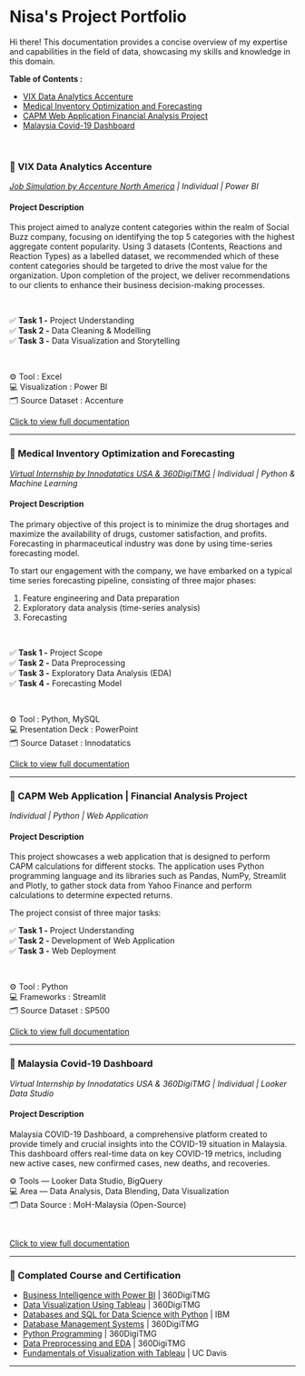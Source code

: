 # Nisa's Project Portfolio
Hi there! This documentation provides a concise overview of my expertise and capabilities in the field of data, showcasing my skills and knowledge in this domain.

**Table of Contents :**
- [VIX Data Analytics Accenture](https://github.com/nisa-g/VIX-Data-Analytics-Accenture)
- [Medical Inventory Optimization and Forecasting](https://github.com/nisa-g/Medical-Inventory-Optimization-and-Forecasting)
- [CAPM Web Application Financial Analysis Project](https://github.com/nisa-g/CAPM-Web-Application-Financial-Analysis)
- [Malaysia Covid-19 Dashboard](https://github.com/nisa-g/Malaysia-Covid-19-Dashboard)

<br>

### 📂 VIX Data Analytics Accenture
_[Job Simulation by Accenture North America](https://forage-uploads-prod.s3.amazonaws.com/completion-certificates/Accenture%20North%20America/hzmoNKtzvAzXsEqx8_Accenture%20North%20America_P77PsH8suwJRCeC39_1692681621198_completion_certificate.pdf) | Individual | Power BI_

#### Project Description
This project aimed to analyze content categories within the realm of Social Buzz company, focusing on identifying the top 5 categories with the highest aggregate content popularity. Using 3 datasets (Contents, Reactions and Reaction Types) as a labelled dataset, we recommended which of these content categories should be targeted to drive the most value for the organization. Upon completion of the project, we deliver recommendations to our clients to enhance their business decision-making processes.

<br>

✅ **Task 1 -** Project Understanding<br>
✅ **Task 2 -** Data Cleaning & Modelling<br>
✅ **Task 3 -** Data Visualization and Storytelling<br>

<br>

⚙️ Tool : Excel<br>
💻 Visualization : Power BI<br>
🗂️ Source Dataset : Accenture<br>

[Click to view full documentation](https://github.com/nisa-g/VIX-Data-Analytics-Accenture)

---

### 📂 Medical Inventory Optimization and Forecasting
_[Virtual Internship by Innodatatics USA & 360DigiTMG](https://drive.google.com/file/d/1ObW8EAmd-OxJf33XNXijQUI4J244RLxH/view?usp=sharing) | Individual | Python & Machine Learning_

#### Project Description
The primary objective of this project is to minimize the drug shortages and maximize the availability of drugs, customer satisfaction, and profits. Forecasting in pharmaceutical industry was done by using time-series forecasting model.

To start our engagement with the company, we have embarked on a typical time series forecasting pipeline, consisting of three major phases:

1. Feature engineering and Data preparation
2. Exploratory data analysis (time-series analysis)
3. Forecasting

<br>

✅ **Task 1 -** Project Scope<br>
✅ **Task 2 -** Data Preprocessing<br>
✅ **Task 3 -** Exploratory Data Analysis (EDA)<br>
✅ **Task 4 -** Forecasting Model<br>

<br>

⚙️ Tool : Python, MySQL<br>
💻 Presentation Deck : PowerPoint<br>
🗂️ Source Dataset : Innodatatics<br>

[Click to view full documentation](https://github.com/nisa-g/Medical-Inventory-Optimization-and-Forecasting)

---

### 📂 CAPM Web Application | Financial Analysis Project
_Individual | Python | Web Application_

#### Project Description
This project showcases a web application that is designed to perform CAPM calculations for different stocks. The application uses Python programming language and its libraries such as Pandas, NumPy, Streamlit and Plotly, to gather stock data from Yahoo Finance and perform calculations to determine expected returns.

The project consist of three major tasks:

✅ **Task 1 -** Project Understanding<br>
✅ **Task 2 -** Development of Web Application<br>
✅ **Task 3 -** Web Deployment<br>

<br>

⚙️ Tool : Python<br>
💻 Frameworks : Streamlit<br>
🗂️ Source Dataset : SP500<br>

[Click to view full documentation](https://github.com/nisa-g/CAPM-Web-Application-Financial-Analysis)

---

### 📂 Malaysia Covid-19 Dashboard
_Virtual Internship by Innodatatics USA & 360DigiTMG | Individual | Looker Data Studio_

#### Project Description
Malaysia COVID-19 Dashboard, a comprehensive platform created to provide timely and crucial insights into the COVID-19 situation in Malaysia. This dashboard offers real-time data on key COVID-19 metrics, including new active cases, new confirmed cases, new deaths, and recoveries.

⚙️ Tools — Looker Data Studio, BigQuery<br>
💻 Area — Data Analysis, Data Blending, Data Visualization<br>
🗂️ Data Source : MoH-Malaysia (Open-Source)<br>

<br>

[Click to view full documentation](https://github.com/nisa-g/Malaysia-Covid-19-Dashboard)

---

### 📂 Complated Course and Certification

- [Business Intelligence with Power BI](https://360digitmg.com/verifier/126ddf67-2822-4975-b3b6-f642912def89) | 360DigiTMG
- [Data Visualization Using Tableau](https://360digitmg.com/verifier/d0389447-2df9-44da-afdc-b18ced0fba3a) | 360DigiTMG
- [Databases and SQL for Data Science with Python](https://coursera.org/share/d4abb3a4a5f94c382ab3dc02dac6bcea) | IBM
- [Database Management Systems](https://360digitmg.com/verifier/22c231cf-7ac3-4c19-9a7d-f70a3fe59f0b) | 360DigiTMG
- [Python Programming](https://360digitmg.com/verifier/fa150b81-941d-476d-9d52-7ef93c45f022) | 360DigiTMG
- [Data Preprocessing and EDA](https://360digitmg.com/verifier/8cbb80f1-3793-462f-9f41-6e0ab9783a9d) | 360DigiTMG
- [Fundamentals of Visualization with Tableau](https://coursera.org/share/653d1f85505b0515641bad49a0048af0) | UC Davis

---

